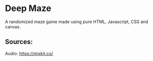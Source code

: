 # Deep Maze
 
A randomized maze game made using pure HTML, Javascript, CSS and canvas.

## Sources:

Audio: https://mixkit.co/
